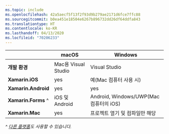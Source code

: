 ```yaml
---
ms.topic: include
ms.openlocfilehash: 42a5aecf5f13f2f93d9b279ae2171d6fce7ffc88
ms.sourcegitcommit: b0ea451e18504e6267b896732dd26df64ddfa843
ms.translationtype: HT
ms.contentlocale: ko-KR
ms.lasthandoff: 04/13/2020
ms.locfileid: "70206233"
---
```

||macOS|Windows|
|---|---|---|
|**개발 환경**|Mac용 Visual Studio|Visual Studio|
|**Xamarin.iOS**|yes|예(Mac 컴퓨터 사용 시)|
|**Xamarin.Android**|yes|yes|
|**Xamarin.Forms** ^|iOS 및 Android|Android, Windows/UWP(Mac 컴퓨터의 iOS)|
|**Xamarin.Mac**|yes|프로젝트 열기 및 컴파일만 해당|

_^ [다른 플랫폼](https://github.com/xamarin/Xamarin.Forms/wiki/Platform-Support)도 사용할 수 있습니다._
